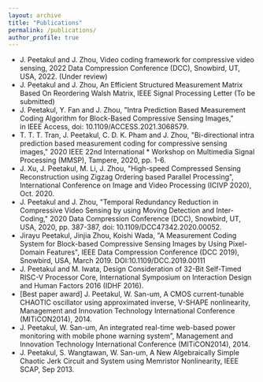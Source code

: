 ```yaml
---
layout: archive
title: "Publications"
permalink: /publications/
author_profile: true
---
```


* J. Peetakul and J. Zhou, Video coding framework for compressive video sensing, 2022 Data Compression Conference (DCC), Snowbird, UT, USA, 2022. (Under review)
* J. Peetakul and J. Zhou, An Efficient Structured Measurement Matrix Based On Reordering Walsh Matrix, IEEE Signal Processing Letter (To be submitted)
* J. Peetakul, Y. Fan and J. Zhou, "Intra Prediction Based Measurement Coding Algorithm for Block-Based Compressive Sensing Images," in IEEE Access, doi: 10.1109/ACCESS.2021.3068579.
* T. T. T. Tran, J. Peetakul, C. D. K. Pham and J. Zhou, "Bi-directional intra prediction based measurement coding for compressive sensing images," 2020 IEEE 22nd International * Workshop on Multimedia Signal Processing (MMSP), Tampere, 2020, pp. 1-6.
* J. Xu, J. Peetakul, M. Li, J. Zhou, "High-speed Compressed Sensing Reconstruction using Zigzag Ordering based Parallel Processing", International Conference on Image and Video Processing (ICIVP 2020), Oct. 2020.
* J. Peetakul and J. Zhou, "Temporal Redundancy Reduction in Compressive Video Sensing by using Moving Detection and Inter-Coding," 2020 Data Compression Conference (DCC), Snowbird, UT, USA, 2020, pp. 387-387, doi: 10.1109/DCC47342.2020.00052.
* Jirayu Peetakul, Jinjia Zhou, Koishi Wada, "A Measurement Coding System for Block-based Compressive Sensing Images by Using Pixel-Domain Features", IEEE Data Compression Conference (DCC 2019), Snowbird, USA, March 2019. DOI:10.1109/DCC.2019.00111 
* J. Peetakul and M. Iwata, Design Consideration of 32-Bit Self-Timed RISC-V Processor Core, International Symposium on Interaction Design and Human Factors 2016 (IDHF 2016).
* [Best paper award] J. Peetakul, W. San-um, A CMOS current-tunable CHAOTIC oscillator using approximated inverse, V-SHAPE nonlinearity, Management and Innovation Technology International Conference (MITiCON2014), 2014.
* J. Peetakul, W. San-um, An integrated real-time web-based power monitoring with mobile phone warning system”, Management and Innovation Technology International Conference (MITiCON2014), 2014.
* J. Peetakul, S. Wangtawan, W. San-um, A New Algebraically Simple Chaotic Jerk Circuit and System using Memristor Nonlinearity, IEEE SCAP, Sep 2013.
